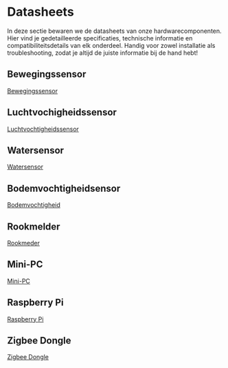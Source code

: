 # Datasheets
In deze sectie bewaren we de datasheets van onze hardwarecomponenten.
Hier vind je gedetailleerde specificaties, technische informatie en compatibiliteitsdetails van elk onderdeel.
Handig voor zowel installatie als troubleshooting, zodat je altijd de juiste informatie bij de hand hebt!

## Bewegingssensor
[Bewegingssensor](/Datasheets/Beweegsensor)

## Luchtvochigheidssensor
[Luchtvochtigheidssensor](/Datasheets/Luchtvochtigheid)

## Watersensor
[Watersensor](/Datasheets/Watersensor)

## Bodemvochtigheidsensor
[Bodemvochtigheid](/Datasheets/bodemvochtigheid)

## Rookmelder
[Rookmeder](/Datasheets/Rookmelder)

## Mini-PC
[Mini-PC](/Datasheets/Mini-Pc)

## Raspberry Pi
[Raspberry Pi](/Datasheets/Raspberry_Pi)

## Zigbee Dongle
[Zigbee Dongle](/Datasheets/Zigbeedongle)

